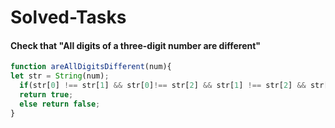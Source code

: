 # Solved-Tasks
#### Check that "All digits of a three-digit number are different"
````javascript
function areAllDigitsDifferent(num){
let str = String(num);
  if(str[0] !== str[1] && str[0]!== str[2] && str[1] !== str[2] && str[2] !== str[1])
  return true;
  else return false;
}

````




